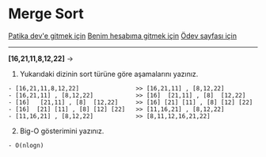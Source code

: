 # Merge Sort

[Patika dev'e gitmek için](https://www.patika.dev/tr)
[Benim hesabıma gitmek için](https://app.patika.dev/makoveli)
[Ödev sayfası için](https://app.patika.dev/courses/veri-yapilari-ve-algoritmalar/merge-sort-proje)

---

**[16,21,11,8,12,22]** -> 

1.  Yukarıdaki dizinin sort türüne göre aşamalarını yazınız.

```
- [16,21,11,8,12,22] 				>> [16,21,11] , [8,12,22]
- [16,21,11] , [8,12,22] 			>> [16]	 [21,11] , [8]	[12,22] 
- [16]	 [21,11] , [8]	[12,22] 	>> [16]	[21] [11] , [8] [12] [22]
- [16]	[21] [11] , [8] [12] [22]   >> [11,16,21] , [8,12,22]
- [11,16,21] , [8,12,22] 			>> [8,11,12,16,21,22]
```

2. Big-O gösterimini yazınız.

```
- O(nlogn)
```
